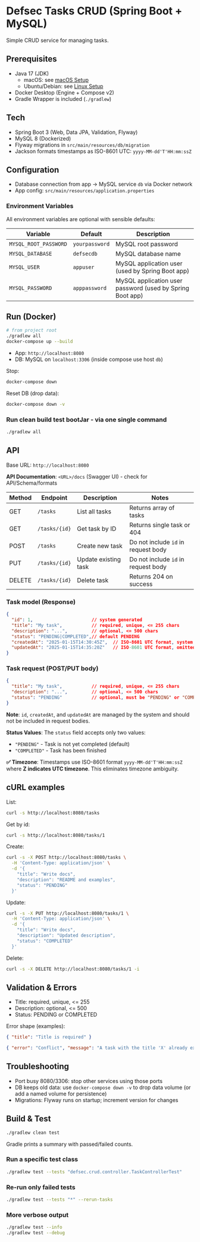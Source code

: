 # Defsec Tasks CRUD (Spring Boot + MySQL)

Simple CRUD service for managing tasks.

## Prerequisites
- Java 17 (JDK)
  - macOS: see [macOS Setup](docs/SETUP_MACOS.md)
  - Ubuntu/Debian: see [Linux Setup](docs/SETUP_LINUX.md)
- Docker Desktop (Engine + Compose v2)
- Gradle Wrapper is included (`./gradlew`)

## Tech
- Spring Boot 3 (Web, Data JPA, Validation, Flyway)
- MySQL 8 (Dockerized)
- Flyway migrations in `src/main/resources/db/migration`
- Jackson formats timestamps as ISO-8601 UTC: `yyyy-MM-dd'T'HH:mm:ssZ`

## Configuration
- Database connection from app → MySQL service `db` via Docker network
- App config: `src/main/resources/application.properties`

### Environment Variables
All environment variables are optional with sensible defaults:

| Variable | Default | Description |
|----------|---------|-------------|
| `MYSQL_ROOT_PASSWORD` | `yourpassword` | MySQL root password |
| `MYSQL_DATABASE` | `defsecdb` | MySQL database name |
| `MYSQL_USER` | `appuser` | MySQL application user (used by Spring Boot app) |
| `MYSQL_PASSWORD` | `apppassword` | MySQL application user password (used by Spring Boot app) |
 

## Run (Docker)
```bash
# from project root 
./gradlew all 
docker-compose up --build
```
- App: `http://localhost:8080`
- DB: MySQL on `localhost:3306` (inside compose use host `db`)

Stop:
```bash
docker-compose down
```
Reset DB (drop data):
```bash
docker-compose down -v
```

### Run clean build test bootJar - via one single command
```bash
./gradlew all
```


## API
Base URL: `http://localhost:8080`

**API Documentation**: `<URL>/docs` (Swagger UI) - check for API/Schema/formats


| Method | Endpoint | Description | Notes |
|--------|----------|-------------|-------|
| GET | `/tasks` | List all tasks | Returns array of tasks |
| GET | `/tasks/{id}` | Get task by ID | Returns single task or 404 |
| POST | `/tasks` | Create new task | Do not include `id` in request body |
| PUT | `/tasks/{id}` | Update existing task | Do not include `id` in request body |
| DELETE | `/tasks/{id}` | Delete task | Returns 204 on success |

### Task model (Response)
```json
{
  "id": 1,                      // system generated
  "title": "My task",           // required, unique, <= 255 chars
  "description": "...",         // optional, <= 500 chars
  "status": "PENDING|COMPLETED",// default PENDING
  "createdAt": "2025-01-15T14:30:45Z",  // ISO-8601 UTC format, system generated.
  "updatedAt": "2025-01-15T14:35:20Z"   // ISO-8601 UTC format, omitted when null, system generated.
}
```

### Task request (POST/PUT body)
```json
{
  "title": "My task",           // required, unique, <= 255 chars
  "description": "...",         // optional, <= 500 chars
  "status": "PENDING"           // optional, must be "PENDING" or "COMPLETED", defaults to "PENDING"
}
```
**Note**: `id`, `createdAt`, and `updatedAt` are managed by the system and should not be included in request bodies.

**Status Values**: The `status` field accepts only two values:
- `"PENDING"` - Task is not yet completed (default)
- `"COMPLETED"` - Task has been finished

**✅ Timezone**: Timestamps use ISO-8601 format `yyyy-MM-dd'T'HH:mm:ssZ` where **Z indicates UTC timezone**. This eliminates timezone ambiguity.

## cURL examples
List:
```bash
curl -s http://localhost:8080/tasks
```
Get by id:
```bash
curl -s http://localhost:8080/tasks/1
```
Create:
```bash
curl -s -X POST http://localhost:8080/tasks \
  -H 'Content-Type: application/json' \
  -d '{
    "title": "Write docs",
    "description": "README and examples",
    "status": "PENDING"
  }'
```
Update:
```bash
curl -s -X PUT http://localhost:8080/tasks/1 \
  -H 'Content-Type: application/json' \
  -d '{
    "title": "Write docs",
    "description": "Updated description",
    "status": "COMPLETED"
  }'
```
Delete:
```bash
curl -s -X DELETE http://localhost:8080/tasks/1 -i
```

## Validation & Errors
- Title: required, unique, <= 255
- Description: optional, <= 500
- Status: PENDING or COMPLETED

Error shape (examples):
```json
{ "title": "Title is required" }
```
```json
{ "error": "Conflict", "message": "A task with the title 'X' already exists", "field": "title" }
```

## Troubleshooting
- Port busy 8080/3306: stop other services using those ports
- DB keeps old data: use `docker-compose down -v` to drop data volume (or add a named volume for persistence)
- Migrations: Flyway runs on startup; increment version for changes

## Build & Test
```bash
./gradlew clean test
```
Gradle prints a summary with passed/failed counts.

### Run a specific test class
```bash
./gradlew test --tests "defsec.crud.controller.TaskControllerTest"
```

### Re-run only failed tests
```bash
./gradlew test --tests "*" --rerun-tasks
```

### More verbose output
```bash
./gradlew test --info
./gradlew test --debug
```


